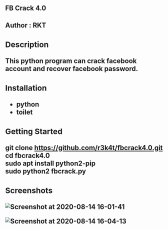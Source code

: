 <h2>FB Crack 4.0<h2.
<br>

<h4>Author : RKT</h4>


### Description ###

This python program can crack facebook account and recover facebook password.


### Installation ###

<ul>
  <li>python</li>
  <li>toilet</li>
  </ul>



### Getting Started ###

 git clone https://github.com/r3k4t/fbcrack4.0.git
<br>
 cd fbcrack4.0
<br>
 sudo apt install python2-pip
<br>
 sudo python2 fbcrack.py

### Screenshots ###

![Screenshot at 2020-08-14 16-01-41](https://user-images.githubusercontent.com/69615463/90241380-89416f80-de48-11ea-90be-bb3ce7433a57.png)
<br>


![Screenshot at 2020-08-14 16-04-13](https://user-images.githubusercontent.com/69615463/90241585-ffde6d00-de48-11ea-9cbc-87043fc2c263.png)
